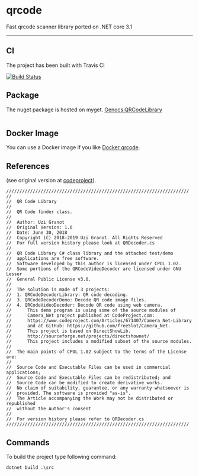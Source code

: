 # qrcode
Fast qrcode scanner library ported on .NET core 3.1


---

## CI
The project has been built with Travis CI

[![Build Status](https://travis-ci.org/Genocs/qrcode.svg?branch=master)](https://travis-ci.org/Genocs/qrcode)


## Package
The nuget package is hosted on myget.
[Genocs.QRCodeLibrary](https://www.myget.org/feed/genocs-microservices/package/nuget/Genocs.QRCodeLibrary)
```
```

## Docker Image
You can use a Docker image if you like [Docker qrcode](https://hub.docker.com/repository/docker/genocs/qrcode).

## References 
(see original version at [codeproject](https://www.codeproject.com/Articles/1250071/QR-Code-Encoder-and-Decoder-NET-Framework-Standard/)).
```
/////////////////////////////////////////////////////////////////////
//
//	QR Code Library
//
//	QR Code finder class.
//
//	Author: Uzi Granot
//	Original Version: 1.0
//	Date: June 30, 2018
//	Copyright (C) 2018-2019 Uzi Granot. All Rights Reserved
//	For full version history please look at QRDecoder.cs
//
//	QR Code Library C# class library and the attached test/demo
//  applications are free software.
//	Software developed by this author is licensed under CPOL 1.02.
//	Some portions of the QRCodeVideoDecoder are licensed under GNU Lesser
//	General Public License v3.0.
//
//	The solution is made of 3 projects:
//	1. QRCodeDecoderLibrary: QR code decoding.
//	3. QRCodeDecoderDemo: Decode QR code image files.
//	4. QRCodeVideoDecoder: Decode QR code using web camera.
//		This demo program is using some of the source modules of
//		Camera_Net project published at CodeProject.com:
//		https://www.codeproject.com/Articles/671407/Camera_Net-Library
//		and at GitHub: https://github.com/free5lot/Camera_Net.
//		This project is based on DirectShowLib.
//		http://sourceforge.net/projects/directshownet/
//		This project includes a modified subset of the source modules.
//
//	The main points of CPOL 1.02 subject to the terms of the License are:
//
//	Source Code and Executable Files can be used in commercial applications;
//	Source Code and Executable Files can be redistributed; and
//	Source Code can be modified to create derivative works.
//	No claim of suitability, guarantee, or any warranty whatsoever is
//	provided. The software is provided "as-is".
//	The Article accompanying the Work may not be distributed or republished
//	without the Author's consent
//
//	For version history please refer to QRDecoder.cs
/////////////////////////////////////////////////////////////////////
```

## Commands 
To build the project type following command:
```ps
dotnet build .\src
```

